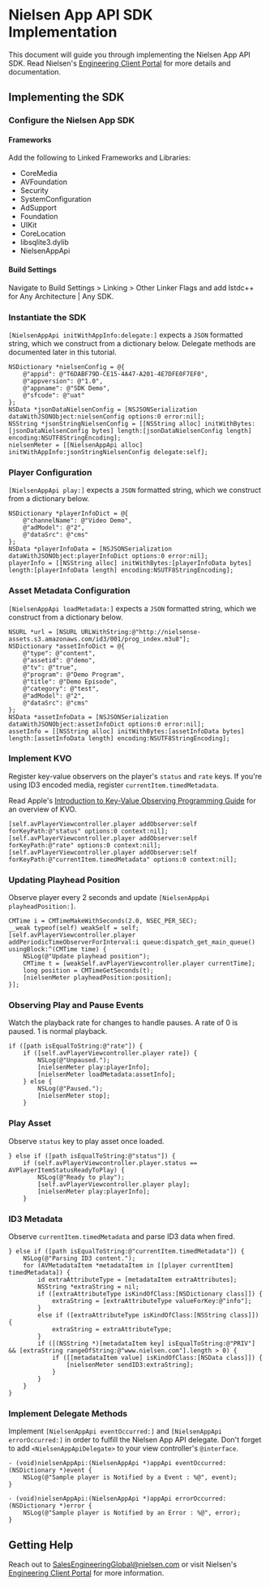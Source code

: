 # Nielsen App API SDK Implementation

This document will guide you through implementing the Nielsen App API SDK.  Read Nielsen's [Engineering Client Portal](http://engineeringforum.nielsen.com/sdk/developers/) for more details and documentation.


## Implementing the SDK


### Configure the Nielsen App SDK


#### Frameworks

Add the following to Linked Frameworks and Libraries:

* CoreMedia
* AVFoundation
* Security
* SystemConfiguration
* AdSupport
* Foundation
* UIKit
* CoreLocation
* libsqlite3.dylib
* NielsenAppApi


#### Build Settings

Navigate to Build Settings > Linking > Other Linker Flags and add lstdc++ for Any Architecture | Any SDK.


### Instantiate the SDK

`[NielsenAppApi initWithAppInfo:delegate:]` expects a `JSON` formatted string, which we construct from a dictionary below.  Delegate methods are documented later in this tutorial.

    NSDictionary *nielsenConfig = @{
        @"appid": @"T6DABF79D-CE15-4A47-A201-4E7DFE0F7EF0",
        @"appversion": @"1.0",
        @"appname": @"SDK Demo",
        @"sfcode": @"uat"
    };
    NSData *jsonDataNielsenConfig = [NSJSONSerialization dataWithJSONObject:nielsenConfig options:0 error:nil];
    NSString *jsonStringNielsenConfig = [[NSString alloc] initWithBytes:[jsonDataNielsenConfig bytes] length:[jsonDataNielsenConfig length] encoding:NSUTF8StringEncoding];
    nielsenMeter = [[NielsenAppApi alloc] initWithAppInfo:jsonStringNielsenConfig delegate:self];


### Player Configuration

`[NielsenAppApi play:]` expects a `JSON` formatted string, which we construct from a dictionary below.

    NSDictionary *playerInfoDict = @{
        @"channelName": @"Video Demo",
        @"adModel": @"2",
        @"dataSrc": @"cms"
    };
    NSData *playerInfoData = [NSJSONSerialization dataWithJSONObject:playerInfoDict options:0 error:nil];
    playerInfo = [[NSString alloc] initWithBytes:[playerInfoData bytes] length:[playerInfoData length] encoding:NSUTF8StringEncoding];


### Asset Metadata Configuration

`[NielsenAppApi loadMetadata:]` expects a `JSON` formatted string, which we construct from a dictionary below.

    NSURL *url = [NSURL URLWithString:@"http://nielsense-assets.s3.amazonaws.com/id3/001/prog_index.m3u8"];
    NSDictionary *assetInfoDict = @{
        @"type": @"content",
        @"assetid": @"demo",
        @"tv": @"true",
        @"program": @"Demo Program",
        @"title": @"Demo Episode",
        @"category": @"test",
        @"adModel": @"2",
        @"dataSrc": @"cms"
    };
    NSData *assetInfoData = [NSJSONSerialization dataWithJSONObject:assetInfoDict options:0 error:nil];
    assetInfo = [[NSString alloc] initWithBytes:[assetInfoData bytes] length:[assetInfoData length] encoding:NSUTF8StringEncoding];


### Implement KVO

Register key-value observers on the player's `status` and `rate` keys.  If you're using ID3 encoded media, register `currentItem.timedMetadata`.

Read Apple's [Introduction to Key-Value Observing Programming Guide](https://developer.apple.com/library/ios/documentation/Cocoa/Conceptual/KeyValueObserving/KeyValueObserving.html) for an overview of KVO.

    [self.avPlayerViewcontroller.player addObserver:self forKeyPath:@"status" options:0 context:nil];
    [self.avPlayerViewcontroller.player addObserver:self forKeyPath:@"rate" options:0 context:nil];
    [self.avPlayerViewcontroller.player addObserver:self forKeyPath:@"currentItem.timedMetadata" options:0 context:nil];


### Updating Playhead Position 

Observe player every 2 seconds and update `[NielsenAppApi playheadPosition:]`.

    CMTime i = CMTimeMakeWithSeconds(2.0, NSEC_PER_SEC);
    __weak typeof(self) weakSelf = self;
    [self.avPlayerViewcontroller.player addPeriodicTimeObserverForInterval:i queue:dispatch_get_main_queue() usingBlock:^(CMTime time) {
        NSLog(@"Update playhead position");
        CMTime t = [weakSelf.avPlayerViewcontroller.player currentTime];
        long position = CMTimeGetSeconds(t);
        [nielsenMeter playheadPosition:position];
    }];


### Observing Play and Pause Events

Watch the playback rate for changes to handle pauses.  A rate of 0 is paused.  1 is normal playback.

    if ([path isEqualToString:@"rate"]) {
        if ([self.avPlayerViewcontroller.player rate]) {
            NSLog(@"Unpaused.");
            [nielsenMeter play:playerInfo];
            [nielsenMeter loadMetadata:assetInfo];
        } else {
            NSLog(@"Paused.");
            [nielsenMeter stop];
        }


### Play Asset

Observe `status` key to play asset once loaded.

    } else if ([path isEqualToString:@"status"]) {
        if (self.avPlayerViewcontroller.player.status == AVPlayerItemStatusReadyToPlay) {
            NSLog(@"Ready to play");
            [self.avPlayerViewcontroller.player play];
            [nielsenMeter play:playerInfo];
        }


### ID3 Metadata

Observe `currentItem.timedMetadata` and parse ID3 data when fired.

    } else if ([path isEqualToString:@"currentItem.timedMetadata"]) {
        NSLog(@"Parsing ID3 content.");
        for (AVMetadataItem *metadataItem in [[player currentItem] timedMetadata]) {
            id extraAttributeType = [metadataItem extraAttributes];
            NSString *extraString = nil;
            if ([extraAttributeType isKindOfClass:[NSDictionary class]]) {
                extraString = [extraAttributeType valueForKey:@"info"];
            }
            else if ([extraAttributeType isKindOfClass:[NSString class]]) {
                extraString = extraAttributeType;
            }
            if ([(NSString *)[metadataItem key] isEqualToString:@"PRIV"] && [extraString rangeOfString:@"www.nielsen.com"].length > 0) {
                if ([[metadataItem value] isKindOfClass:[NSData class]]) {
                    [nielsenMeter sendID3:extraString];
                }
            }
        }
    }


### Implement Delegate Methods

Implement `[NielsenAppApi eventOccurred:]` and `[NielsenAppApi errorOccurred:]` in order to fulfill the Nielsen App API delegate.  Don't forget to add `<NielsenAppApiDelegate>` to your view controller's `@interface`.

    - (void)nielsenAppApi:(NielsenAppApi *)appApi eventOccurred:(NSDictionary *)event {
        NSLog(@"Sample player is Notified by a Event : %@", event);
    }

    - (void)nielsenAppApi:(NielsenAppApi *)appApi errorOccurred:(NSDictionary *)error {
        NSLog(@"Sample player is Notified by an Error : %@", error);
    }


## Getting Help

Reach out to SalesEngineeringGlobal@nielsen.com or visit Nielsen's [Engineering Client Portal](http://engineeringforum.nielsen.com/sdk/developers/) for more information.

